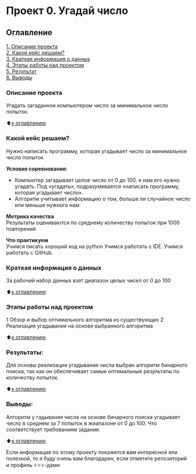 # Проект 0. Угадай число

## Оглавление  
[1. Описание проекта](.README.md#Описание-проекта)  
[2. Какой кейс решаем?](.README.md#Какой-кейс-решаем)  
[3. Краткая информация о данных](.README.md#Краткая-информация-о-данных)  
[4. Этапы работы над проектом](.README.md#Этапы-работы-над-проектом)  
[5. Результат](.README.md#Результат)    
[6. Выводы](.README.md#Выводы) 

### Описание проекта    
Угадать загаданное компьютером число за минимальное число попыток.

:arrow_up:[к оглавлению](_)


### Какой кейс решаем?    
Нужно написать программу, которая угадывает число за минимальное число попыток

**Условия соревнования:**  
- Компьютер загадывает целое число от 0 до 100, и нам его нужно угадать. Под «угадать», подразумевается «написать программу, которая угадывает число».
- Алгоритм учитывает информацию о том, больше ли случайное число или меньше нужного нам.

**Метрика качества**     
Результаты оцениваются по среднему количеству попыток при 1000 повторений

**Что практикуем**     
Учимся писать хороший код на python
Учимся работать с IDE.
Учимся работать с GitHub.

### Краткая информация о данных
За рабочий набор данных взят диапазон целых чисел от 0 до 100
  
:arrow_up:[к оглавлению](.README.md#Оглавление)


### Этапы работы над проектом  
1 Обзор и выбор оптимального алгоритма из существующих
2 Реализация угадывания на основе выбранного алгоритма

:arrow_up:[к оглавлению](.README.md#Оглавление)


### Результаты:  
Для основы реализации угадывания числа выбран алгоритм бинарного поиска, так как он обеспечивает самые оптимальные результаты по количеству попыток. 


:arrow_up:[к оглавлению](.README.md#Оглавление)


### Выводы:  
Алгоритм у гадывания числа на основе бинарного поиска угадывает число в среднем за 7 попыток в жиапазоне от 0 до 100. Что соответствует требованиям задания. 

:arrow_up:[к оглавлению](.README.md#Оглавление)


Если информация по этому проекту покажется вам интересной или полезной, то я буду очень вам благодарен, если отметите репозиторий и профиль ⭐️⭐️⭐️-дами